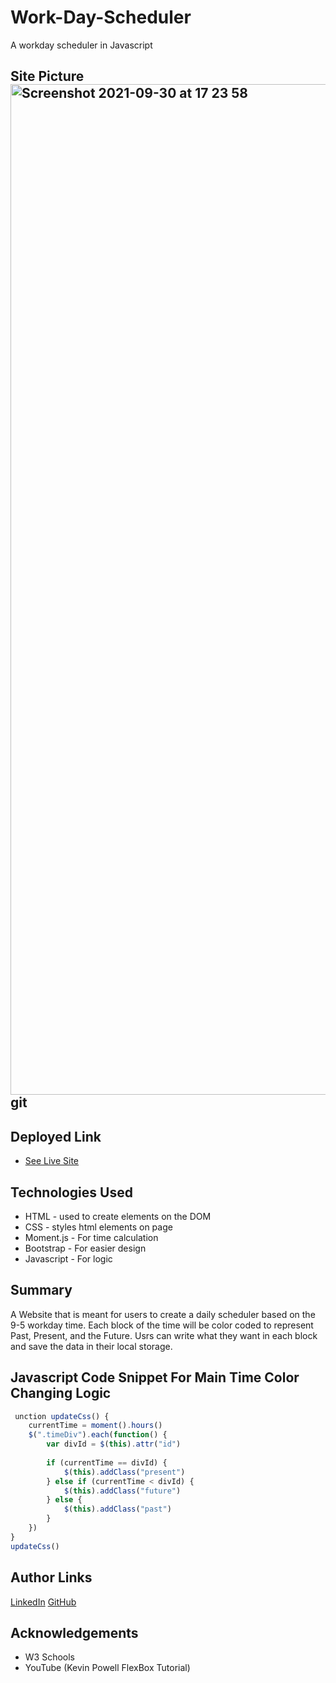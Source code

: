# Work-Day-Scheduler
A workday scheduler in Javascript

## Site Picture<img width="1617" alt="Screenshot 2021-09-30 at 17 23 58" src="https://user-images.githubusercontent.com/75599021/135547590-852f872a-e240-403c-9ce5-69f5d0f298c3.png">git

## Deployed Link

* [See Live Site](https://mehdisafari77.github.io/Work-Day-Scheduler/)

## Technologies Used
- HTML - used to create elements on the DOM
- CSS - styles html elements on page
- Moment.js - For time calculation
- Bootstrap - For easier design 
- Javascript - For logic

## Summary 
A Website that is meant for users to create a daily scheduler based on the 9-5 workday time. Each block of the time will be color coded to represent Past, Present, and the Future. Usrs can write what they want in each block and save the data in their local storage.

## Javascript Code Snippet For Main Time Color Changing Logic
```javascript
 unction updateCss() {
    currentTime = moment().hours()
    $(".timeDiv").each(function() {
        var divId = $(this).attr("id")
        
        if (currentTime == divId) {
            $(this).addClass("present")
        } else if (currentTime < divId) {
            $(this).addClass("future")
        } else {
            $(this).addClass("past")
        }
    })
}
updateCss()
```

## Author Links
[LinkedIn](https://www.linkedin.com/in/mehdi-safari-992799142/)
[GitHub](https://github.com/mehdisafari77)

## Acknowledgements
- W3 Schools
- YouTube (Kevin Powell FlexBox Tutorial)
